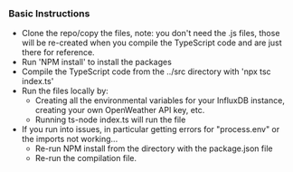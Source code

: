### Basic Instructions

* Clone the repo/copy the files, note: you don't need the .js files, those will be re-created when you compile the TypeScript code and are just there for reference.
* Run 'NPM install' to install the packages 
* Compile the TypeScript code from the ../src directory with 'npx tsc index.ts' 
* Run the files locally by:
    * Creating all the environmental variables for your InfluxDB instance, creating your own OpenWeather API key, etc. 
    * Running ts-node index.ts will run the file
* If you run into issues, in particular getting errors for "process.env" or the imports not working... 
    * Re-run NPM install from the directory with the package.json file
    * Re-run the compilation file. 
    